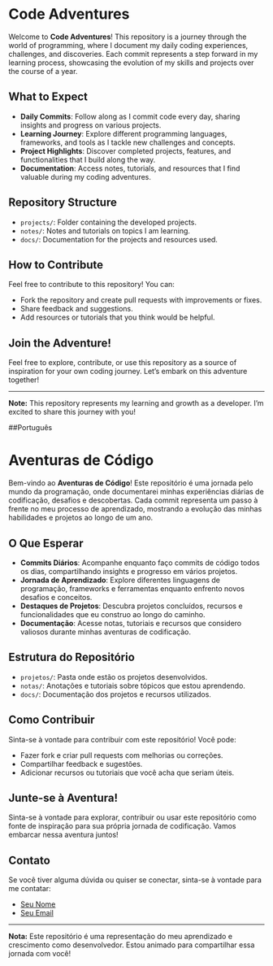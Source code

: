 # Code Adventures

Welcome to **Code Adventures**! This repository is a journey through the world of programming, where I document my daily coding experiences, challenges, and discoveries. Each commit represents a step forward in my learning process, showcasing the evolution of my skills and projects over the course of a year.

## What to Expect

- **Daily Commits**: Follow along as I commit code every day, sharing insights and progress on various projects.
- **Learning Journey**: Explore different programming languages, frameworks, and tools as I tackle new challenges and concepts.
- **Project Highlights**: Discover completed projects, features, and functionalities that I build along the way.
- **Documentation**: Access notes, tutorials, and resources that I find valuable during my coding adventures.

## Repository Structure

- `projects/`: Folder containing the developed projects.
- `notes/`: Notes and tutorials on topics I am learning.
- `docs/`: Documentation for the projects and resources used.

## How to Contribute

Feel free to contribute to this repository! You can:

- Fork the repository and create pull requests with improvements or fixes.
- Share feedback and suggestions.
- Add resources or tutorials that you think would be helpful.

## Join the Adventure!

Feel free to explore, contribute, or use this repository as a source of inspiration for your own coding journey. Let’s embark on this adventure together!

---

**Note:** This repository represents my learning and growth as a developer. I’m excited to share this journey with you!

##Português

# Aventuras de Código

Bem-vindo ao **Aventuras de Código**! Este repositório é uma jornada pelo mundo da programação, onde documentarei minhas experiências diárias de codificação, desafios e descobertas. Cada commit representa um passo à frente no meu processo de aprendizado, mostrando a evolução das minhas habilidades e projetos ao longo de um ano.

## O Que Esperar

- **Commits Diários**: Acompanhe enquanto faço commits de código todos os dias, compartilhando insights e progresso em vários projetos.
- **Jornada de Aprendizado**: Explore diferentes linguagens de programação, frameworks e ferramentas enquanto enfrento novos desafios e conceitos.
- **Destaques de Projetos**: Descubra projetos concluídos, recursos e funcionalidades que eu construo ao longo do caminho.
- **Documentação**: Acesse notas, tutoriais e recursos que considero valiosos durante minhas aventuras de codificação.

## Estrutura do Repositório

- `projetos/`: Pasta onde estão os projetos desenvolvidos.
- `notas/`: Anotações e tutoriais sobre tópicos que estou aprendendo.
- `docs/`: Documentação dos projetos e recursos utilizados.

## Como Contribuir

Sinta-se à vontade para contribuir com este repositório! Você pode:

- Fazer fork e criar pull requests com melhorias ou correções.
- Compartilhar feedback e sugestões.
- Adicionar recursos ou tutoriais que você acha que seriam úteis.

## Junte-se à Aventura!

Sinta-se à vontade para explorar, contribuir ou usar este repositório como fonte de inspiração para sua própria jornada de codificação. Vamos embarcar nessa aventura juntos!

## Contato

Se você tiver alguma dúvida ou quiser se conectar, sinta-se à vontade para me contatar:

- [Seu Nome](link-para-seu-perfil)
- [Seu Email](mailto:seu-email@example.com)

---

**Nota:** Este repositório é uma representação do meu aprendizado e crescimento como desenvolvedor. Estou animado para compartilhar essa jornada com você!
